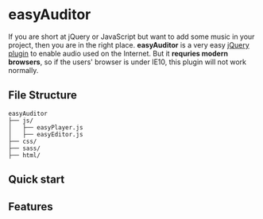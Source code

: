 # easyAuditor

If you are short at jQuery or JavaScript but want to add some music in your project, then you are in the right place. **easyAuditor** is a very easy [jQuery plugin](http://plugins.jquery.com/) to enable audio used on the Internet. But it **requries modern browsers**, so if the users' browser is under IE10, this plugin will not work normally.

## File Structure
	
	easyAuditor
	├── js/
	│   ├── easyPlayer.js
	│   ├── easyEditor.js
	├── css/
	├── sass/
	├── html/ 

## Quick start


## Features
